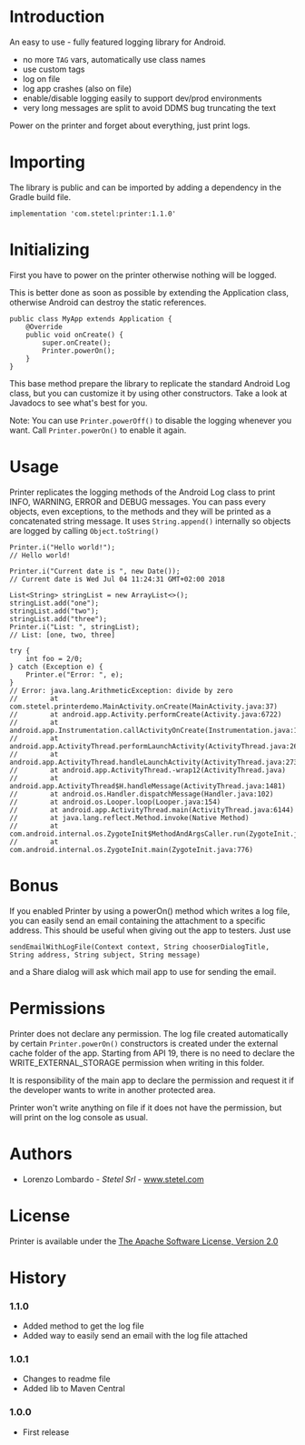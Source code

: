 # Introduction
An easy to use - fully featured logging library for Android.
- no more `TAG` vars, automatically use class names
- use custom tags
- log on file
- log app crashes (also on file)
- enable/disable logging easily to support dev/prod environments
- very long messages are split to avoid DDMS bug truncating the text

Power on the printer and forget about everything, just print logs.

# Importing
The library is public and can be imported by adding a dependency in the Gradle build file.
```
implementation 'com.stetel:printer:1.1.0'
```

# Initializing
First you have to power on the printer otherwise nothing will be logged. 

This is better done as soon as possible by extending the Application class, otherwise Android can destroy the static references.
``` 
public class MyApp extends Application {
    @Override
    public void onCreate() {
        super.onCreate();
        Printer.powerOn();
    }
}
```
This base method prepare the library to replicate the standard Android Log class, but you can customize it by using other constructors.
Take a look at Javadocs to see what's best for you.

Note: You can use `Printer.powerOff()` to disable the logging whenever you want. Call `Printer.powerOn()` to enable it again.

# Usage
Printer replicates the logging methods of the Android Log class to print INFO, WARNING, ERROR and DEBUG messages.
You can pass every objects, even exceptions, to the methods and they will be printed as a concatenated string message.
It uses `String.append()` internally so objects are logged by calling `Object.toString()`
```
Printer.i("Hello world!");
// Hello world!

Printer.i("Current date is ", new Date());
// Current date is Wed Jul 04 11:24:31 GMT+02:00 2018

List<String> stringList = new ArrayList<>();
stringList.add("one");
stringList.add("two");
stringList.add("three");
Printer.i("List: ", stringList);
// List: [one, two, three]

try {
    int foo = 2/0;
} catch (Exception e) {
    Printer.e("Error: ", e);
}
// Error: java.lang.ArithmeticException: divide by zero
//        at com.stetel.printerdemo.MainActivity.onCreate(MainActivity.java:37)
//        at android.app.Activity.performCreate(Activity.java:6722)
//        at android.app.Instrumentation.callActivityOnCreate(Instrumentation.java:1119)
//        at android.app.ActivityThread.performLaunchActivity(ActivityThread.java:2622)
//        at android.app.ActivityThread.handleLaunchActivity(ActivityThread.java:2730)
//        at android.app.ActivityThread.-wrap12(ActivityThread.java)
//        at android.app.ActivityThread$H.handleMessage(ActivityThread.java:1481)
//        at android.os.Handler.dispatchMessage(Handler.java:102)
//        at android.os.Looper.loop(Looper.java:154)
//        at android.app.ActivityThread.main(ActivityThread.java:6144)
//        at java.lang.reflect.Method.invoke(Native Method)
//        at com.android.internal.os.ZygoteInit$MethodAndArgsCaller.run(ZygoteInit.java:886)
//        at com.android.internal.os.ZygoteInit.main(ZygoteInit.java:776)
```
# Bonus
If you enabled Printer by using a powerOn() method which writes a log file, you can easily send an email containing the attachment to a specific address.
This should be useful when giving out the app to testers.
Just use
```
sendEmailWithLogFile(Context context, String chooserDialogTitle, String address, String subject, String message)
```
and a Share dialog will ask which mail app to use for sending the email.

# Permissions
Printer does not declare any permission. The log file created automatically by certain `Printer.powerOn()` constructors is created under the external cache folder of the app.
Starting from API 19, there is no need to declare the WRITE_EXTERNAL_STORAGE permission when writing in this folder.

It is responsibility of the main app to declare the permission and request it if the developer wants to write in another protected area.

Printer won't write anything on file if it does not have the permission, but will print on the log console as usual.

# Authors
- Lorenzo Lombardo - _Stetel Srl_ - www.stetel.com

# License
Printer is available under the [The Apache Software License, Version 2.0](http://www.apache.org/licenses/LICENSE-2.0.txt)

# History

### 1.1.0
- Added method to get the log file
- Added way to easily send an email with the log file attached

### 1.0.1
- Changes to readme file
- Added lib to Maven Central

### 1.0.0 
- First release